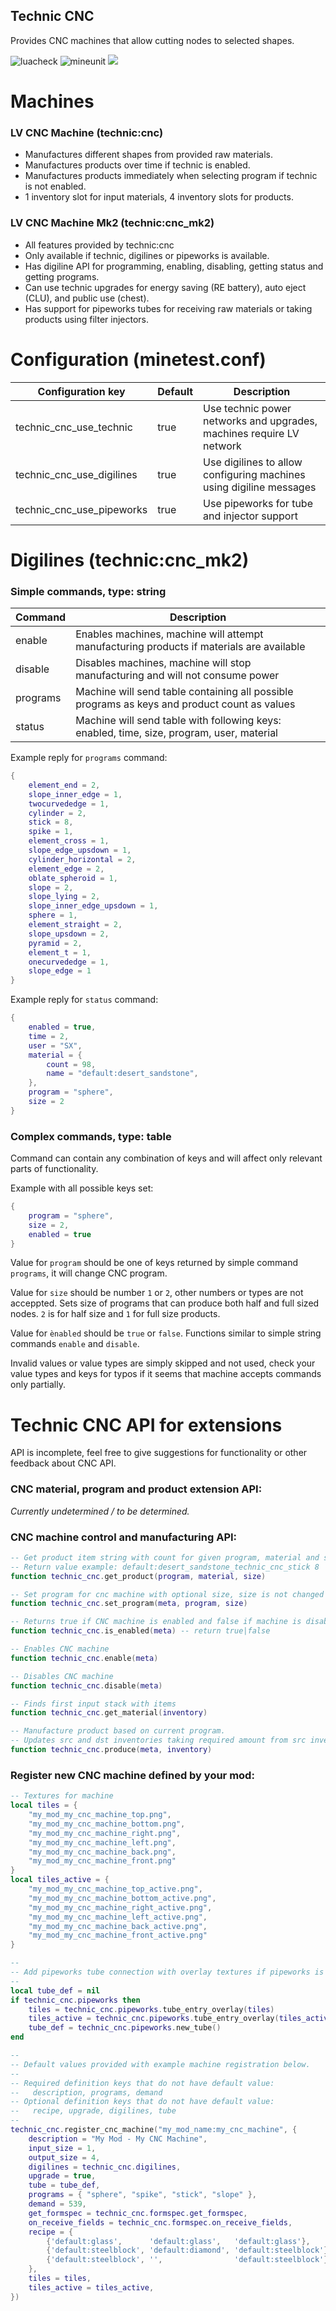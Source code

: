 Technic CNC
-----------------

Provides CNC machines that allow cutting nodes to selected shapes.

![luacheck](https://github.com/mt-mods/technic/workflows/luacheck/badge.svg)
![mineunit](https://github.com/mt-mods/technic/workflows/mineunit/badge.svg)
![](https://byob.yarr.is/mt-mods/technic/coverage-cnc)

# Machines

### LV CNC Machine (technic:cnc)

* Manufactures different shapes from provided raw materials.
* Manufactures products over time if technic is enabled.
* Manufactures products immediately when selecting program if technic is not enabled.
* 1 inventory slot for input materials, 4 inventory slots for products.

### LV CNC Machine Mk2 (technic:cnc_mk2)

* All features provided by technic:cnc
* Only available if technic, digilines or pipeworks is available.
* Has digiline API for programming, enabling, disabling, getting status and getting programs.
* Can use technic upgrades for energy saving (RE battery), auto eject (CLU), and public use (chest).
* Has support for pipeworks tubes for receiving raw materials or taking products using filter injectors.

# Configuration (minetest.conf)

| Configuration key           | Default     | Description
|-----------------------------|-------------|--------------------------------------------------------------------------|
| technic_cnc_use_technic     | true        | Use technic power networks and upgrades, machines require LV network     |
| technic_cnc_use_digilines   | true        | Use digilines to allow configuring machines using digiline messages      |
| technic_cnc_use_pipeworks   | true        | Use pipeworks for tube and injector support                              |

# Digilines (technic:cnc_mk2)

### Simple commands, type: string

| Command           | Description
|-------------------|--------------------------------------------------------------------------------------------------|
| enable            | Enables machines, machine will attempt manufacturing products if materials are available         |
| disable           | Disables machines, machine will stop manufacturing and will not consume power                    |
| programs          | Machine will send table containing all possible programs as keys and product count as values     |
| status            | Machine will send table with following keys: enabled, time, size, program, user, material        |

Example reply for `programs` command:
```lua
{
	element_end = 2,
	slope_inner_edge = 1,
	twocurvededge = 1,
	cylinder = 2,
	stick = 8,
	spike = 1,
	element_cross = 1,
	slope_edge_upsdown = 1,
	cylinder_horizontal = 2,
	element_edge = 2,
	oblate_spheroid = 1,
	slope = 2,
	slope_lying = 2,
	slope_inner_edge_upsdown = 1,
	sphere = 1,
	element_straight = 2,
	slope_upsdown = 2,
	pyramid = 2,
	element_t = 1,
	onecurvededge = 1,
	slope_edge = 1
}
```

Example reply for `status` command:
```lua
{
	enabled = true,
	time = 2,
	user = "SX",
	material = {
		count = 98,
		name = "default:desert_sandstone",
	},
	program = "sphere",
	size = 2
}
```

### Complex commands, type: table

Command can contain any combination of keys and will affect only relevant parts of functionality.

Example with all possible keys set:

```lua
{
	program = "sphere",
	size = 2,
	enabled = true
}
```

Value for `program` should be one of keys returned by simple command `programs`, it will change CNC program.

Value for `size` should be number `1` or `2`, other numbers or types are not acceppted. Sets size of programs that can
produce both half and full sized nodes. `2` is for half size and `1` for full size products.

Value for `ènabled` should be `true` or `false`. Functions similar to simple string commands `enable` and `disable`.

Invalid values or value types are simply skipped and not used, check your value types
and keys for typos if it seems that machine accepts commands only partially.

# Technic CNC API for extensions

API is incomplete, feel free to give suggestions for functionality or other feedback about CNC API.

### CNC material, program and product extension API:

*Currently undetermined / to be determined.*

### CNC machine control and manufacturing API:
```lua
-- Get product item string with count for given program, material and size
-- Return value example: default:desert_sandstone_technic_cnc_stick 8
function technic_cnc.get_product(program, material, size)

-- Set program for cnc machine with optional size, size is not changed if size is nil
function technic_cnc.set_program(meta, program, size)

-- Returns true if CNC machine is enabled and false if machine is disabled
function technic_cnc.is_enabled(meta) -- return true|false

-- Enables CNC machine
function technic_cnc.enable(meta)

-- Disables CNC machine
function technic_cnc.disable(meta)

-- Finds first input stack with items
function technic_cnc.get_material(inventory)

-- Manufacture product based on current program.
-- Updates src and dst inventories taking required amount from src inventory and placing products into dst inventory
function technic_cnc.produce(meta, inventory)
```

### Register new CNC machine defined by your mod:
```lua
-- Textures for machine
local tiles = {
	"my_mod_my_cnc_machine_top.png",
	"my_mod_my_cnc_machine_bottom.png",
	"my_mod_my_cnc_machine_right.png",
	"my_mod_my_cnc_machine_left.png",
	"my_mod_my_cnc_machine_back.png",
	"my_mod_my_cnc_machine_front.png"
}
local tiles_active = {
	"my_mod_my_cnc_machine_top_active.png",
	"my_mod_my_cnc_machine_bottom_active.png",
	"my_mod_my_cnc_machine_right_active.png",
	"my_mod_my_cnc_machine_left_active.png",
	"my_mod_my_cnc_machine_back_active.png",
	"my_mod_my_cnc_machine_front_active.png"
}

--
-- Add pipeworks tube connection with overlay textures if pipeworks is available for CNC machines
--
local tube_def = nil
if technic_cnc.pipeworks then
	tiles = technic_cnc.pipeworks.tube_entry_overlay(tiles)
	tiles_active = technic_cnc.pipeworks.tube_entry_overlay(tiles_active)
	tube_def = technic_cnc.pipeworks.new_tube()
end

--
-- Default values provided with example machine registration below.
--
-- Required definition keys that do not have default value:
--   description, programs, demand
-- Optional definition keys that do not have default value:
--   recipe, upgrade, digilines, tube
--
technic_cnc.register_cnc_machine("my_mod_name:my_cnc_machine", {
	description = "My Mod - My CNC Machine",
	input_size = 1,
	output_size = 4,
	digilines = technic_cnc.digilines,
	upgrade = true,
	tube = tube_def,
	programs = { "sphere", "spike", "stick", "slope" },
	demand = 539,
	get_formspec = technic_cnc.formspec.get_formspec,
	on_receive_fields = technic_cnc.formspec.on_receive_fields,
	recipe = {
		{'default:glass',      'default:glass',   'default:glass'},
		{'default:steelblock', 'default:diamond', 'default:steelblock'},
		{'default:steelblock', '',                'default:steelblock'},
	},
	tiles = tiles,
	tiles_active = tiles_active,
})
```
